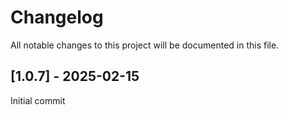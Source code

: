 # Changelog

All notable changes to this project will be documented in this file.

## [1.0.7] - 2025-02-15

Initial commit
